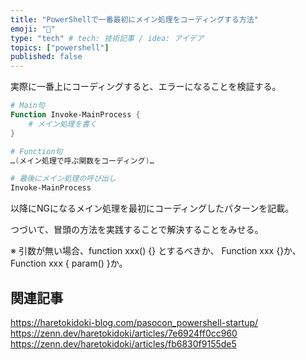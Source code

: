 ```yaml
---
title: "PowerShellで一番最初にメイン処理をコーディングする方法"
emoji: "👋"
type: "tech" # tech: 技術記事 / idea: アイデア
topics: ["powershell"]
published: false
---
```


実際に一番上にコーディングすると、エラーになることを検証する。

```powershell
# Main句
Function Invoke-MainProcess {
    # メイン処理を書く
}

# Function句
…(メイン処理で呼ぶ関数をコーディング)…

# 最後にメイン処理の呼び出し
Invoke-MainProcess
```

以降にNGになるメイン処理を最初にコーディングしたパターンを記載。

つづいて、冒頭の方法を実践することで解決することをみせる。

※ 引数が無い場合、function xxx() {} とするべきか、
Function xxx {}か、
Function xxx { param() }か。

## 関連記事

https://haretokidoki-blog.com/pasocon_powershell-startup/
https://zenn.dev/haretokidoki/articles/7e6924ff0cc960
https://zenn.dev/haretokidoki/articles/fb6830f9155de5
